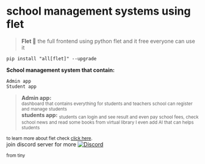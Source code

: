 # school management systems using flet

> **Flet 💫** 
the full frontend using python flet and it free everyone can use it 



<pre><code>pip install "all[flet]" --upgrade</code></pre>


**School management system that contain:**
```
Admin app 
Student app
```

> **Admin app:**</br> <sub> dashboard that contains everything for students and teachers school can register and manage students </sub></br>
> **students app:**</bro> <sub> students can login and see result and even pay school fees, check school news and read some books from virtual library I even add AI that can helps students</sub>

<sub>to learn more about flet check [click here](https://flet.dev/).</sub></br>
join discord server for more 
[![Discord](https://img.shields.io/badge/Discord-7289DA?style=for-the-badge&logo=discord&logoColor=white)](https://discord.com/invite/SDeuykaj)

<sub>from tiny</sub>
